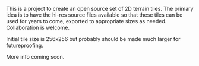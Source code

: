 This is a project to create an open source set of 2D terrain tiles. The primary idea is to have the hi-res source files available so that these tiles can be used for years to come, exported to appropriate sizes as needed. 
Collaboration is welcome. 

Initial tile size is 256x256 but probably should be made much larger for futureproofing.

More info coming soon.
